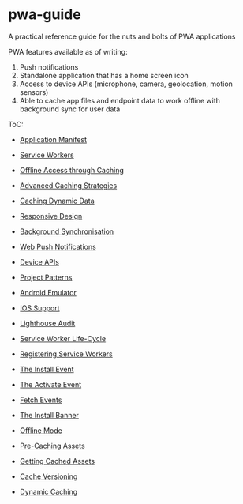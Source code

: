 # pwa-guide

A practical reference guide for the nuts and bolts of PWA applications

PWA features available as of writing:

1. Push notifications
2. Standalone application that has a home screen icon
3. Access to device APIs (microphone, camera, geolocation, motion sensors)
4. Able to cache app files and endpoint data to work offline with background sync for user data

ToC:

- [Application Manifest]()
- [Service Workers]()
- [Offline Access through Caching]()
- [Advanced Caching Strategies]()
- [Caching Dynamic Data]()
- [Responsive Design]()
- [Background Synchronisation]()
- [Web Push Notifications]()
- [Device APIs]()
- [Project Patterns]()

- [Android Emulator]()
- [IOS Support]()
- [Lighthouse Audit]()

- [Service Worker Life-Cycle]()
- [Registering Service Workers]()
- [The Install Event]()
- [The Activate Event]()
- [Fetch Events]()
- [The Install Banner]()
- [Offline Mode]()
- [Pre-Caching Assets]()
- [Getting Cached Assets]()
- [Cache Versioning]()
- [Dynamic Caching]()
